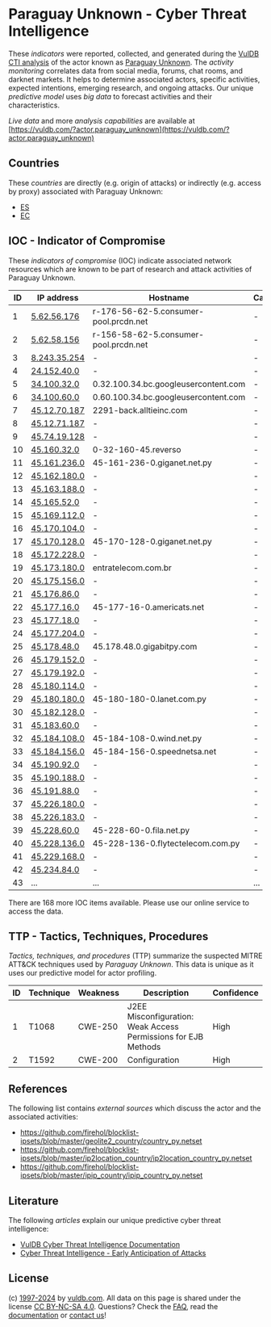 # Paraguay Unknown - Cyber Threat Intelligence

These _indicators_ were reported, collected, and generated during the [VulDB CTI analysis](https://vuldb.com/?kb.cti) of the actor known as [Paraguay Unknown](https://vuldb.com/?actor.paraguay_unknown). The _activity monitoring_ correlates data from social media, forums, chat rooms, and darknet markets. It helps to determine associated actors, specific activities, expected intentions, emerging research, and ongoing attacks. Our unique _predictive model_ uses _big data_ to forecast activities and their characteristics.

_Live data_ and more _analysis capabilities_ are available at [https://vuldb.com/?actor.paraguay_unknown](https://vuldb.com/?actor.paraguay_unknown)

## Countries

These _countries_ are directly (e.g. origin of attacks) or indirectly (e.g. access by proxy) associated with Paraguay Unknown:

* [ES](https://vuldb.com/?country.es)
* [EC](https://vuldb.com/?country.ec)

## IOC - Indicator of Compromise

These _indicators of compromise_ (IOC) indicate associated network resources which are known to be part of research and attack activities of Paraguay Unknown.

ID | IP address | Hostname | Campaign | Confidence
-- | ---------- | -------- | -------- | ----------
1 | [5.62.56.176](https://vuldb.com/?ip.5.62.56.176) | r-176-56-62-5.consumer-pool.prcdn.net | - | High
2 | [5.62.58.156](https://vuldb.com/?ip.5.62.58.156) | r-156-58-62-5.consumer-pool.prcdn.net | - | High
3 | [8.243.35.254](https://vuldb.com/?ip.8.243.35.254) | - | - | High
4 | [24.152.40.0](https://vuldb.com/?ip.24.152.40.0) | - | - | High
5 | [34.100.32.0](https://vuldb.com/?ip.34.100.32.0) | 0.32.100.34.bc.googleusercontent.com | - | Medium
6 | [34.100.60.0](https://vuldb.com/?ip.34.100.60.0) | 0.60.100.34.bc.googleusercontent.com | - | Medium
7 | [45.12.70.187](https://vuldb.com/?ip.45.12.70.187) | 2291-back.alltieinc.com | - | High
8 | [45.12.71.187](https://vuldb.com/?ip.45.12.71.187) | - | - | High
9 | [45.74.19.128](https://vuldb.com/?ip.45.74.19.128) | - | - | High
10 | [45.160.32.0](https://vuldb.com/?ip.45.160.32.0) | 0-32-160-45.reverso | - | High
11 | [45.161.236.0](https://vuldb.com/?ip.45.161.236.0) | 45-161-236-0.giganet.net.py | - | High
12 | [45.162.180.0](https://vuldb.com/?ip.45.162.180.0) | - | - | High
13 | [45.163.188.0](https://vuldb.com/?ip.45.163.188.0) | - | - | High
14 | [45.165.52.0](https://vuldb.com/?ip.45.165.52.0) | - | - | High
15 | [45.169.112.0](https://vuldb.com/?ip.45.169.112.0) | - | - | High
16 | [45.170.104.0](https://vuldb.com/?ip.45.170.104.0) | - | - | High
17 | [45.170.128.0](https://vuldb.com/?ip.45.170.128.0) | 45-170-128-0.giganet.net.py | - | High
18 | [45.172.228.0](https://vuldb.com/?ip.45.172.228.0) | - | - | High
19 | [45.173.180.0](https://vuldb.com/?ip.45.173.180.0) | entratelecom.com.br | - | High
20 | [45.175.156.0](https://vuldb.com/?ip.45.175.156.0) | - | - | High
21 | [45.176.86.0](https://vuldb.com/?ip.45.176.86.0) | - | - | High
22 | [45.177.16.0](https://vuldb.com/?ip.45.177.16.0) | 45-177-16-0.americats.net | - | High
23 | [45.177.18.0](https://vuldb.com/?ip.45.177.18.0) | - | - | High
24 | [45.177.204.0](https://vuldb.com/?ip.45.177.204.0) | - | - | High
25 | [45.178.48.0](https://vuldb.com/?ip.45.178.48.0) | 45.178.48.0.gigabitpy.com | - | High
26 | [45.179.152.0](https://vuldb.com/?ip.45.179.152.0) | - | - | High
27 | [45.179.192.0](https://vuldb.com/?ip.45.179.192.0) | - | - | High
28 | [45.180.114.0](https://vuldb.com/?ip.45.180.114.0) | - | - | High
29 | [45.180.180.0](https://vuldb.com/?ip.45.180.180.0) | 45-180-180-0.lanet.com.py | - | High
30 | [45.182.128.0](https://vuldb.com/?ip.45.182.128.0) | - | - | High
31 | [45.183.60.0](https://vuldb.com/?ip.45.183.60.0) | - | - | High
32 | [45.184.108.0](https://vuldb.com/?ip.45.184.108.0) | 45-184-108-0.wind.net.py | - | High
33 | [45.184.156.0](https://vuldb.com/?ip.45.184.156.0) | 45-184-156-0.speednetsa.net | - | High
34 | [45.190.92.0](https://vuldb.com/?ip.45.190.92.0) | - | - | High
35 | [45.190.188.0](https://vuldb.com/?ip.45.190.188.0) | - | - | High
36 | [45.191.88.0](https://vuldb.com/?ip.45.191.88.0) | - | - | High
37 | [45.226.180.0](https://vuldb.com/?ip.45.226.180.0) | - | - | High
38 | [45.226.183.0](https://vuldb.com/?ip.45.226.183.0) | - | - | High
39 | [45.228.60.0](https://vuldb.com/?ip.45.228.60.0) | 45-228-60-0.fila.net.py | - | High
40 | [45.228.136.0](https://vuldb.com/?ip.45.228.136.0) | 45-228-136-0.flytectelecom.com.py | - | High
41 | [45.229.168.0](https://vuldb.com/?ip.45.229.168.0) | - | - | High
42 | [45.234.84.0](https://vuldb.com/?ip.45.234.84.0) | - | - | High
43 | ... | ... | ... | ...

There are 168 more IOC items available. Please use our online service to access the data.

## TTP - Tactics, Techniques, Procedures

_Tactics, techniques, and procedures_ (TTP) summarize the suspected MITRE ATT&CK techniques used by _Paraguay Unknown_. This data is unique as it uses our predictive model for actor profiling.

ID | Technique | Weakness | Description | Confidence
-- | --------- | -------- | ----------- | ----------
1 | T1068 | CWE-250 | J2EE Misconfiguration: Weak Access Permissions for EJB Methods | High
2 | T1592 | CWE-200 | Configuration | High

## References

The following list contains _external sources_ which discuss the actor and the associated activities:

* https://github.com/firehol/blocklist-ipsets/blob/master/geolite2_country/country_py.netset
* https://github.com/firehol/blocklist-ipsets/blob/master/ip2location_country/ip2location_country_py.netset
* https://github.com/firehol/blocklist-ipsets/blob/master/ipip_country/ipip_country_py.netset

## Literature

The following _articles_ explain our unique predictive cyber threat intelligence:

* [VulDB Cyber Threat Intelligence Documentation](https://vuldb.com/?kb.cti)
* [Cyber Threat Intelligence - Early Anticipation of Attacks](https://www.scip.ch/en/?labs.20201022)

## License

(c) [1997-2024](https://vuldb.com/?kb.changelog) by [vuldb.com](https://vuldb.com/?kb.about). All data on this page is shared under the license [CC BY-NC-SA 4.0](https://creativecommons.org/licenses/by-nc-sa/4.0/). Questions? Check the [FAQ](https://vuldb.com/?kb.faq), read the [documentation](https://vuldb.com/?kb) or [contact us](https://vuldb.com/?contact)!
